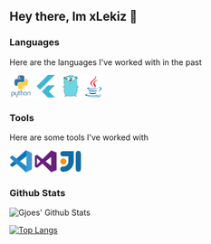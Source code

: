 ## Hey there, Im xLekiz 👋



<!--Image Link-->
[vscode]: https://code.visualstudio.com/
[Visual Studio]: https://visualstudio.microsoft.com/
[IntelliJ]: https://www.jetbrains.com/idea/
[pdn]: https://www.getpaint.net/
[unity]: https://unity.com/
[python]: https://www.python.org
[nodejs]: https://nodejs.org/en/
[csharp]: https://docs.microsoft.com/en-us/dotnet/csharp/
[html5]: https://html.spec.whatwg.org/
[css]: https://www.w3.org/Style/CSS/Overview.en.html
[java]: https://adoptopenjdk.net/
[python]: https://www.python.org/
[markdown]: https://www.markdownguide.org/
[flutter]: https://flutter.dev/
[golang]: https://golang.dev
[mc]: https://www.minecraft.net/en-us
[rl]: https://www.rocketleague.com/
[fh4]: https://forzamotorsport.net/en-us/games/fh4
[ms]: https://minesweeperonline.com/
[fs2020]: https://www.flightsimulator.com/

### Languages

Here are the languages I've worked with in the past

[<img src="https://raw.githubusercontent.com/devicons/devicon/9f4f5cdb393299a81125eb5127929ea7bfe42889/icons/python/python-original-wordmark.svg" alt = "Python" title = "Python" width = "40" height = "40"/>][python] [<img src="https://raw.githubusercontent.com/devicons/devicon/master/icons/flutter/flutter-plain.svg" alt = "Flutter" title = "Flutter" width = "40" height = "40"/>][flutter] [<img src="https://raw.githubusercontent.com/devicons/devicon/master/icons/go/go-original.svg" alt = "Golang" title = "Golang" width = "40" height = "40"/>][golang][<img src="https://raw.githubusercontent.com/devicons/devicon/master/icons/java/java-original.svg" alt = "Java" title="Java" width="40" height="40"/>][java]
### Tools

Here are some tools I've worked with

[<img src="https://raw.githubusercontent.com/devicons/devicon/9f4f5cdb393299a81125eb5127929ea7bfe42889/icons/vscode/vscode-original.svg" alt = "Vscode" title = "Visual Studio Code" height = "40">][vscode] [<img src="https://raw.githubusercontent.com/devicons/devicon/9f4f5cdb393299a81125eb5127929ea7bfe42889/icons/visualstudio/visualstudio-plain.svg" alt = "Visual Studio" title = "Visual Studio" height = "40">][Visual Studio] [<img src="https://raw.githubusercontent.com/devicons/devicon/9f4f5cdb393299a81125eb5127929ea7bfe42889/icons/intellij/intellij-original.svg" alt = "Intell IJ Idea" title = "Intell IJ Idea" height = "40">][IntelliJ]


### Github Stats

![Gjoes' Github Stats](https://github-readme-stats.vercel.app/api?username=zLeki&theme=vue&count_private=true&show_icons=true)

[![Top Langs](https://github-readme-stats.vercel.app/api/top-langs/?username=zLeki&langs_count=10)](https://github.com/anuraghazra/github-readme-stats)






<!--
**gjoedev/gjoedev** is a ✨ _special_ ✨ repository because its `README.md` (this file) appears on your GitHub profile.

Here are some ideas to get you started:

- 🔭 I’m currently working on ...
- 🌱 I’m currently learning ...
- 👯 I’m looking to collaborate on ...
- 🤔 I’m looking for help with ...
- 💬 Ask me about ...
- 📫 How to reach me: ...
- 😄 Pronouns: ...
- ⚡ Fun fact: ...
-->
